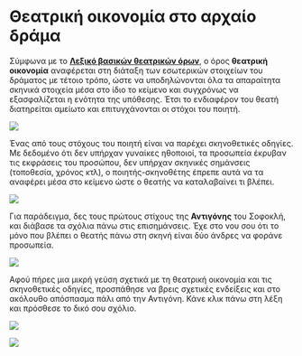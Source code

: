 # Θεατρική οικονομία στο αρχαίο δράμα
Σύμφωνα με το [**Λεξικό βασικών θεατρικών όρων**](http://ebooks.edu.gr/ebooks/v/html/8547/2746/Antigoni-Perikleous-Epitafios_B-Lykeiou_html-empl/indexd2.html), ο όρος **θεατρική οικονομία** αναφέρεται στη διάταξη των εσωτερικών στοιχείων του δράματος με τέτοιο τρόπο, ώστε να υποδηλώνονται όλα τα απαραίτητα σκηνικά στοιχεία μέσα στο ίδιο το κείμενο και συγχρόνως να εξασφαλίζεται η ενότητα της υπόθεσης. Έτσι το ενδιαφέρον του θεατή διατηρείται αμείωτο και επιτυγχάνονται οι στόχοι του ποιητή.


![](https://paper-attachments.dropboxusercontent.com/s_636E11956FB8AF35173E8AC9A6338F2E758F1D7422E6AAB960698874FBB5B2D8_1689436677197_illustration-of-dionysus-and0three-figures.jpg)


Ένας από τους στόχους του ποιητή είναι να παρέχει σκηνοθετικές οδηγίες. Με δεδομένο ότι δεν υπήρχαν γυναίκες ηθοποιοί, τα προσωπεία έκρυβαν τις εκφράσεις του προσώπου, δεν υπήρχαν σκηνικές σημάνσεις (τοποθεσία, χρόνος κτλ), ο ποιητής-σκηνοθέτης έπρεπε αυτά να τα αναφέρει μέσα στο κείμενο ώστε ο θεατής να καταλαβαίνει τι βλέπει.


![](https://paper-attachments.dropboxusercontent.com/s_636E11956FB8AF35173E8AC9A6338F2E758F1D7422E6AAB960698874FBB5B2D8_1689436616223_+.jpg)


Για παράδειγμα, δες τους πρώτους στίχους της **Αντιγόνης** του Σοφοκλή, και διάβασε τα σχόλια πάνω στις επισημάνσεις. Έχε στο νου σου ότι το μόνο που βλέπει ο θεατής πάνω στη σκηνή είναι δύο άνδρες να φοράνε προσωπεία.

![](https://paper-attachments.dropboxusercontent.com/s_636E11956FB8AF35173E8AC9A6338F2E758F1D7422E6AAB960698874FBB5B2D8_1689436026855_Screenshot+2023-07-15+175720.png)


Αφού πήρες μια μικρή γεύση σχετικά με τη θεατρική οικονομία και τις σκηνοθετικές οδηγίες, προσπάθησε να βρεις σχετικές ενδείξεις και στο ακόλουθο απόσπασμα πάλι από την Αντιγόνη. Κάνε κλικ πάνω στη λέξη και πρόσθεσε το δικό σου σχόλιο.

![](https://paper-attachments.dropboxusercontent.com/s_636E11956FB8AF35173E8AC9A6338F2E758F1D7422E6AAB960698874FBB5B2D8_1689436392570_Screenshot+2023-07-15+185205.png)

![](https://paper-attachments.dropboxusercontent.com/s_636E11956FB8AF35173E8AC9A6338F2E758F1D7422E6AAB960698874FBB5B2D8_1689436406330_Screenshot+2023-07-15+185228.png)



